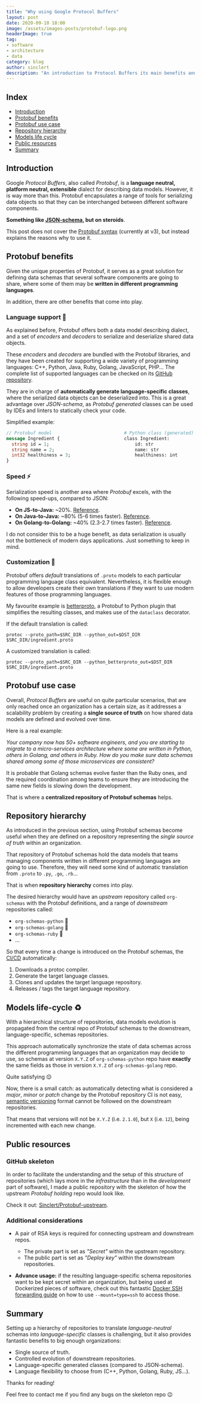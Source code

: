 ```yaml
---
title: "Why using Google Protocol Buffers"
layout: post
date: 2020-09-10 18:00
image: /assets/images-posts/protobuf-logo.png
headerImage: true
tag:
- software
- architecture
- data
category: blog
author: sinclert
description: "An introduction to Protocol Buffers its main benefits and use cases"
---
```



## Index

- [Introduction](#introduction)
- [Protobuf benefits](#protobuf-benefits)
- [Protobuf use case](#protobuf-use-case)
- [Repository hierarchy](#repository-hierarchy)
- [Models life cycle](#models-life-cycle-)
- [Public resources](#public-resources)
- [Summary](#summary)


## Introduction
Google _Protocol Buffers_, also called _Protobuf_, is a **language neutral,
platform neutral, extensible** dialect for describing data models. However,
it is way more than this. Protobuf encapsulates a range of tools for serializing
data objects so that they can be interchanged between different software components.

**Something like [JSON-schema][json-schema-web], but on steroids**.

This post does not cover the [Protobuf syntax][protobuf-syntax] (currently at v3),
but instead explains the reasons why to use it.


## Protobuf benefits
Given the unique properties of Protobuf, it serves as a great solution for defining
data schemas that several software components are going to share, where some of them
may be **written in different programming languages**.

In addition, there are other benefits that come into play.

### Language support 💱 
As explained before, Protobuf offers both a data model describing dialect, and a
set of _encoders_ and _decoders_ to serialize and deserialize shared data objects.

These _encoders_ and _decoders_ are bundled with the Protobuf libraries, and they have been
created for supporting a wide variety of programming languages: C++, Python, Java, Ruby, 
Golang, JavaScript, PHP... The complete list of supported languages can be checked
on its [GitHub repository][protobuf-repo].

They are in charge of **automatically generate language-specific classes**,
where the serialized data objects can be deserialized into. This is a great advantage
over _JSON-schema_, as _Protobuf generated_ classes can be used by IDEs and linters
to statically check your code.

Simplified example:

```protobuf
// Protobuf model                           # Python class (generated)
message Ingredient {                        class Ingredient:
  string id = 1;                                id: str
  string name = 2;                              name: str
  int32 healthiness = 3;                        healthiness: int
}
```

### Speed ⚡️
Serialization speed is another area where _Protobuf_ excels, with the following speed-ups, compared to JSON:

- **On JS-to-Java:** ~20%. [Reference][performance-post-java].
- **On Java-to-Java:** ~80% (5-6 times faster). [Reference][performance-post-java].
- **On Golang-to-Golang:** ~40% (2.3-2.7 times faster). [Reference][performance-post-golang].

I do not consider this to be a huge benefit, as data serialization is usually not
the bottleneck of modern days applications. Just something to keep in mind.

### Customization 🎨
Protobuf offers _default_ translations of `.proto` models to each particular programming
language class equivalent. Nevertheless, it is flexible enough to allow developers create
their own translations if they want to use modern features of those programming languages.

My favourite example is [betterproto][better-proto-github], a Protobuf to Python plugin
that simplifies the resulting classes, and makes use of the `dataclass` decorator.

If the default translation is called:

```shell
protoc --proto_path=$SRC_DIR --python_out=$DST_DIR $SRC_DIR/ingredient.proto
```

A customized translation is called:

```shell
protoc --proto_path=$SRC_DIR --python_betterproto_out=$DST_DIR $SRC_DIR/ingredient.proto
```


## Protobuf use case
Overall, _Protocol Buffers_ are useful on quite particular scenarios, that are only
reached once an organization has a certain size, as it addresses a scalability problem by
creating a **single source of truth** on how shared data models are defined and evolved over time.

Here is a real example:

_Your company now has 50+ software engineers, and you are starting to migrate to a micro-services
architecture where some are written in Python, others in Golang, and others in Ruby.
How do you make sure data schemas shared among some of those microservices are consistent?_

It is probable that Golang schemas evolve faster than the Ruby ones, and the required coordination
among teams to ensure they are introducing the same new fields is slowing down the development.

That is where a **centralized repository of Protobuf schemas** helps.


## Repository hierarchy
As introduced in the previous section, using Protobuf schemas become useful when they
are defined on a repository representing the _single source of truth_ within an organization.

That repository of Protobuf schemas hold the data models that teams managing components written
in different programming languages are going to use. Therefore, they will need some kind of
automatic translation from `.proto` to `.py`, `.go`, `.rb`...

That is when **repository hierarchy** comes into play.

The desired hierarchy would have an _upstream_ repository called `org-schemas`
with the Protobuf definitions, and a range of _downstream_ repositories called:
- `org-schemas-python` 🐍
- `org-schemas-golang` 🐇
- `org-schemas-ruby` 💎
- ...

So that every time a change is introduced on the Protobuf schemas, the [CI/CD][redhat-ci-cd] automatically:
1. Downloads a protoc compiler.
2. Generate the target language classes.
3. Clones and updates the target language repository.
4. Releases / tags the target language repository.


## Models life-cycle ♻️
With a hierarchical structure of repositories, data models evolution is propagated from the
central repo of Protobuf schemas to the downstream, language-specific, schemas repositories.

This approach automatically synchronize the state of data schemas across the different
programming languages that an organization may decide to use, so schemas at version `X.Y.Z`
of `org-schemas-python` repo have **exactly** the same fields as those in version `X.Y.Z` 
of `org-schemas-golang` repo.

Quite satisfying 😌

Now, there is a small catch: as automatically detecting what is considered a _major_, _minor_ or _patch_
change by the Protobuf repository CI is not easy, [semantic versioning][semantic-versioning] format
cannot be followed on the downstream repositories.

That means that versions will not be `X.Y.Z` (i.e. `2.1.0`), but `X` (i.e. `12`),
being incremented with each new change.


## Public resources

### GitHub skeleton
In order to facilitate the understanding and the setup of this structure of repositories
(which lays more in the _infrastructure_ than in the _development_ part of software), I made
a public repository with the skeleton of how the upstream _Protobuf holding_ repo would look like.

Check it out: [Sinclert/Protobuf-upstream][protobuf-skeleton-repo].

### Additional considerations
- A pair of RSA keys is required for connecting upstream and downstream repos.
    - The private part is set as _"Secret"_ within the upstream repository.
    - The public part is set as _"Deploy key"_ within the downstream repositories.

- **Advance usage:** if the resulting language-specific schema repositories want to be
kept secret within an organization, but being used at Dockerized pieces of software,
check out this fantastic [Docker SSH forwarding guide][docker-ssh-guide] on how
to use `--mount=type=ssh` to access those.


## Summary
Setting up a hierarchy of repositories to translate _language-neutral_ schemas into
_language-specific_ classes is challenging, but it also provides fantastic benefits
to big enough organizations:

- Single source of truth.
- Controlled evolution of downstream repositories.
- Language-specific generated classes (compared to JSON-schema).
- Language flexibility to choose from (C++, Python, Golang, Ruby, JS...).

Thanks for reading!

Feel free to contact me if you find any bugs on the skeleton repo 😉


[better-proto-github]: https://github.com/danielgtaylor/python-betterproto
[docker-ssh-guide]: https://medium.com/@tonistiigi/build-secrets-and-ssh-forwarding-in-docker-18-09-ae8161d066
[json-schema-web]: https://json-schema.org
[performance-post-golang]: https://blog.usejournal.com/what-the-hell-is-protobuf-4aff084c5db4
[performance-post-java]: https://auth0.com/blog/beating-json-performance-with-protobuf/
[protobuf-skeleton-repo]: https://github.com/Sinclert/Protobuf-upstream
[protobuf-syntax]: https://developers.google.com/protocol-buffers/docs/proto3
[protobuf-repo]: https://github.com/protocolbuffers/protobuf
[redhat-ci-cd]: https://www.redhat.com/en/topics/devops/what-is-ci-cd
[semantic-versioning]: https://semver.org
